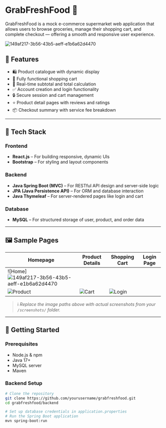 # GrabFreshFood 🛒

GrabFreshFood is a mock e-commerce supermarket web application that allows users to browse groceries, manage their shopping cart, and complete checkout — offering a smooth and responsive user experience.


![149af217-3b56-43b5-aeff-e1b6a62d4470](https://github.com/user-attachments/assets/98175a98-a75f-4ae4-a507-ad59654df815)

## 🚀 Features

- 🛍️ Product catalogue with dynamic display
- 🛒 Fully functional shopping cart
- 🧾 Real-time subtotal and total calculation
- ✅ Account creation and login functionality
- 🔒 Secure session and cart management
- ⭐ Product detail pages with reviews and ratings
- 📦 Checkout summary with service fee breakdown

---

## 🧰 Tech Stack

### Frontend
- **React.js** – For building responsive, dynamic UIs
- **Bootstrap** – For styling and layout components

### Backend
- **Java Spring Boot (MVC)** – For RESTful API design and server-side logic
- **JPA (Java Persistence API)** – For ORM and database interaction
- **Java Thymeleaf** – For server-rendered pages like login and cart

### Database
- **MySQL** – For structured storage of user, product, and order data

---

## 🖼️ Sample Pages

| Homepage | Product Details | Shopping Cart | Login Page |
|----------|------------------|----------------|-------------|
| ![Home]![149af217-3b56-43b5-aeff-e1b6a62d4470](https://github.com/user-attachments/assets/1bd4ad0b-ce40-46fc-9cb9-26a056ffb501)
 | ![Product](./screenshots/product.png) | ![Cart](./screenshots/cart.png) | ![Login](./screenshots/login.png) |

> ℹ️ *Replace the image paths above with actual screenshots from your `/screenshots/` folder.*

---

## 🏁 Getting Started

### Prerequisites

- Node.js & npm
- Java 17+
- MySQL server
- Maven

### Backend Setup

```bash
# Clone the repository
git clone https://github.com/yourusername/grabfreshfood.git
cd grabfreshfood/backend

# Set up database credentials in application.properties
# Run the Spring Boot application
mvn spring-boot:run
